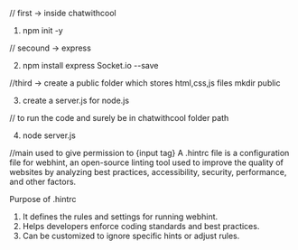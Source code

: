 // first -> inside chatwithcool
1. npm init -y

// secound -> express 

2. npm install express Socket.io --save

//third -> create a public folder which stores html,css,js files
mkdir public

3. create a server.js for node.js

// to run the code and surely be in chatwithcool folder path

4. node server.js

//main used to give permission to {input tag}
A .hintrc file is a configuration file for webhint, an open-source linting tool used to improve the quality of websites by analyzing best practices, accessibility, security, performance, and other factors.

Purpose of .hintrc
1. It defines the rules and settings for running webhint.
2. Helps developers enforce coding standards and best practices.
3. Can be customized to ignore specific hints or adjust rules.
